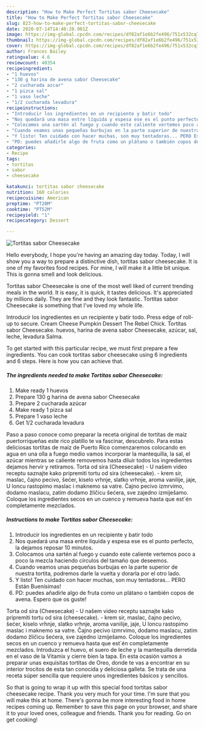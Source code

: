 ```yaml
---
description: "How to Make Perfect Tortitas sabor Cheesecake"
title: "How to Make Perfect Tortitas sabor Cheesecake"
slug: 823-how-to-make-perfect-tortitas-sabor-cheesecake
date: 2020-07-14T14:40:28.901Z
image: https://img-global.cpcdn.com/recipes/df82af1e6b2fe496/751x532cq70/tortitas-sabor-cheesecake-foto-principal.jpg
thumbnail: https://img-global.cpcdn.com/recipes/df82af1e6b2fe496/751x532cq70/tortitas-sabor-cheesecake-foto-principal.jpg
cover: https://img-global.cpcdn.com/recipes/df82af1e6b2fe496/751x532cq70/tortitas-sabor-cheesecake-foto-principal.jpg
author: Frances Bailey
ratingvalue: 4.6
reviewcount: 40354
recipeingredient:
- "1 huevos"
- "130 g harina de avena sabor Cheesecake"
- "2 cucharada azcar"
- "1 pizca sal"
- "1 vaso leche"
- "1/2 cucharada levadura"
recipeinstructions:
- "Introducir los ingredientes en un recipiente y batir todo"
- "Nos quedará una masa entre líquida y espesa ese es el punto perfecto, la dejamos reposar 10 minutos."
- "Colocamos una sartén al fuego y cuando este caliente vertemos poco a poco la mezcla haciendo círculos del tamaño que deseemos."
- "Cuando veamos unas pequeñas burbujas en la parte superior de nuestra tortita, podremos darle la vuelta y dorarla por el otro lado."
- "Y listo! Ten cuidado con hacer muchas, son muy tentadoras... PERO Están Buenísimas!"
- "PD: puedes añadirle algo de fruta como un plátano o también copos de avena. Espero que os guste!"
categories:
- Recipe
tags:
- tortitas
- sabor
- cheesecake

katakunci: tortitas sabor cheesecake 
nutrition: 160 calories
recipecuisine: American
preptime: "PT20M"
cooktime: "PT52M"
recipeyield: "1"
recipecategory: Dessert

---
```



![Tortitas sabor Cheesecake](https://img-global.cpcdn.com/recipes/df82af1e6b2fe496/751x532cq70/tortitas-sabor-cheesecake-foto-principal.jpg)

Hello everybody, I hope you're having an amazing day today. Today, I will show you a way to prepare a distinctive dish, tortitas sabor cheesecake. It is one of my favorites food recipes. For mine, I will make it a little bit unique. This is gonna smell and look delicious.

Tortitas sabor Cheesecake is one of the most well liked of current trending meals in the world. It is easy, it is quick, it tastes delicious. It's appreciated by millions daily. They are fine and they look fantastic. Tortitas sabor Cheesecake is something that I've loved my whole life.

Introducir los ingredientes en un recipiente y batir todo. Press edge of roll-up to secure. Cream Cheese Pumpkin Dessert The Rebel Chick. Tortitas sabor Cheesecake. huevos, harina de avena sabor Cheesecake, azúcar, sal, leche, levadura Salma.


To get started with this particular recipe, we must first prepare a few ingredients. You can cook tortitas sabor cheesecake using 6 ingredients and 6 steps. Here is how you can achieve that.

<!--inarticleads1-->

##### The ingredients needed to make Tortitas sabor Cheesecake:

1. Make ready 1 huevos
1. Prepare 130 g harina de avena sabor Cheesecake
1. Prepare 2 cucharada azúcar
1. Make ready 1 pizca sal
1. Prepare 1 vaso leche
1. Get 1/2 cucharada levadura


Paso a paso conoce como preparar la receta original de tortitas de maíz puertorriqueñas este rico platillo te va fascinar, descubrelo. Para estas deliciosas tortitas de maíz de Puerto Rico comenzaremos colocando en agua en una olla a fuego medio vamos incorporar la mantequilla, la sal, el azúcar mientras se caliente removemos hasta diluir todos los ingredientes dejamos hervir y retiramos. Torta od sira (Cheesecake) - U našem video receptu saznajte kako pripremiti tortu od sira (cheesecake). - krem sir, maslac, čajno pecivo, šećer, kiselo vrhnje, slatko vrhnje, aroma vanilije, jaje, U loncu rastopimo maslac i maknemo sa vatre. Čajno pecivo izmrvimo, dodamo maslacu, zatim dodamo žličicu šećera, sve zajedno izmiješamo. Coloque los ingredientes secos en un cuenco y remueva hasta que est´én completamente mezclados. 

<!--inarticleads2-->

##### Instructions to make Tortitas sabor Cheesecake:

1. Introducir los ingredientes en un recipiente y batir todo
1. Nos quedará una masa entre líquida y espesa ese es el punto perfecto, la dejamos reposar 10 minutos.
1. Colocamos una sartén al fuego y cuando este caliente vertemos poco a poco la mezcla haciendo círculos del tamaño que deseemos.
1. Cuando veamos unas pequeñas burbujas en la parte superior de nuestra tortita, podremos darle la vuelta y dorarla por el otro lado.
1. Y listo! Ten cuidado con hacer muchas, son muy tentadoras... PERO Están Buenísimas!
1. PD: puedes añadirle algo de fruta como un plátano o también copos de avena. Espero que os guste!


Torta od sira (Cheesecake) - U našem video receptu saznajte kako pripremiti tortu od sira (cheesecake). - krem sir, maslac, čajno pecivo, šećer, kiselo vrhnje, slatko vrhnje, aroma vanilije, jaje, U loncu rastopimo maslac i maknemo sa vatre. Čajno pecivo izmrvimo, dodamo maslacu, zatim dodamo žličicu šećera, sve zajedno izmiješamo. Coloque los ingredientes secos en un cuenco y remueva hasta que est´én completamente mezclados. Introduzca el huevo, el suero de leche y la mantequilla derretida en el vaso de la Vitamix y cierre bien la tapa. En esta ocasión vamos a preparar unas exquisitas tortitas de Oreo, donde te vas a encontrar en su interior trocitos de esta tan conocida y deliciosa galleta. Se trata de una receta súper sencilla que requiere unos ingredientes básicos y sencillos. 

So that is going to wrap it up with this special food tortitas sabor cheesecake recipe. Thank you very much for your time. I'm sure that you will make this at home. There's gonna be more interesting food in home recipes coming up. Remember to save this page on your browser, and share it to your loved ones, colleague and friends. Thank you for reading. Go on get cooking!
